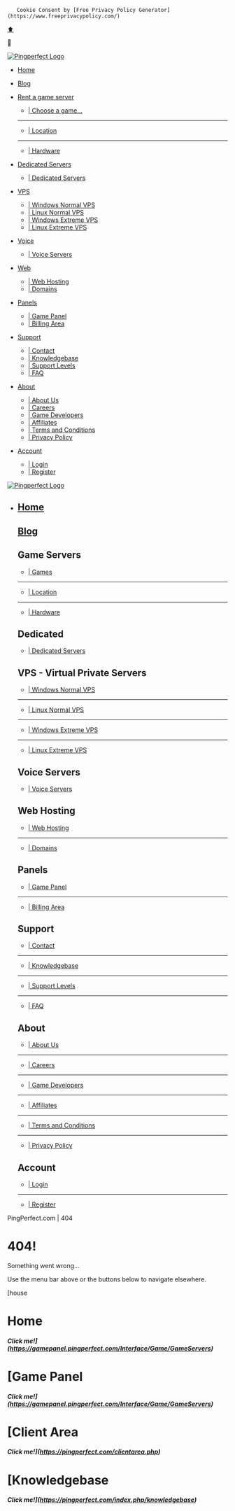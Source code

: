        Cookie Consent by [Free Privacy Policy Generator](https://www.freeprivacypolicy.com/)

[⬆️](#)

🍪

              

[![Pingperfect Logo](https://pingperfect.com/img/Logo.webp)](https://pingperfect.com/)

* [Home](https://pingperfect.com/)
* [Blog](https://blog.pingperfect.com/)
* [Rent a game server](#)
    * [| Choose a game...](https://pingperfect.com/game)
    * * * *
        
    * [| Location](https://pingperfect.com/locations)
    * * * *
        
    * [| Hardware](https://pingperfect.com/hardware)
* [Dedicated Servers](#)
    * [| Dedicated Servers](https://pingperfect.com/dedicated-servers)
* [VPS](https://pingperfect.com/vps)
    
    * [| Windows Normal VPS](https://pingperfect.com/index.php/store/windows-normal-vps)
    * [| Linux Normal VPS](https://pingperfect.com/index.php/store/linux-normal-vps)
    * [| Windows Extreme VPS](https://pingperfect.com/index.php/store/windows-extreme-vps)
    * [| Linux Extreme VPS](https://pingperfect.com/index.php/store/linux-extreme-vps)
    
* [Voice](#)
    * [| Voice Servers](https://pingperfect.com/voice)
* [Web](#)
    * [| Web Hosting](https://pingperfect.com/web_hosting)
    * [| Domains](https://pingperfect.com/cart.php?a=add&domain=register)
* [Panels](#)
    * [| Game Panel](https://gamepanel.pingperfect.com/)
    * [| Billing Area](https://pingperfect.com/clientarea.php)
* [Support](#)
    * [| Contact](https://pingperfect.com/contact-us)
    * [| Knowledgebase](https://pingperfect.com/index.php/knowledgebase)
    * [| Support Levels](https://pingperfect.com/support_levels)
    * [| FAQ](https://pingperfect.com/faqs)
* [About](#)
    * [| About Us](https://pingperfect.com/aboutus)
    * [| Careers](https://pingperfect.com/careers)
    * [| Game Developers](https://pingperfect.com/game_developers)
    * [| Affiliates](https://pingperfect.com/affil)
    * [| Terms and Conditions](https://pingperfect.com/terms_conditions)
    * [| Privacy Policy](https://pingperfect.com/privacy)
* [Account](#)
    * [| Login](https://pingperfect.com/clientarea.php)
    * [| Register](https://pingperfect.com/register.php)

[![Pingperfect Logo](https://pingperfect.com/img/Logo.webp)](https://pingperfect.com/)

* [Home](https://pingperfect.com/)[](https://pingperfect.com/)
    ------------------------------------------------------------
    
    [Blog](https://blog.pingperfect.com/)[](https://blog.pingperfect.com/)
    ----------------------------------------------------------------------
    
    Game Servers
    ------------
    
    * [| Games](https://pingperfect.com/game)
    * * * *
        
    * [| Location](https://pingperfect.com/locations)
    * * * *
        
    * [| Hardware](https://pingperfect.com/hardware)
    
    Dedicated
    ---------
    
    * [| Dedicated Servers](https://pingperfect.com/dedicated-servers)
    
    VPS - Virtual Private Servers
    -----------------------------
    
    * [| Windows Normal VPS](https://pingperfect.com/index.php/store/windows-normal-vps)
    * * * *
        
    * [| Linux Normal VPS](https://pingperfect.com/index.php/store/linux-normal-vps)
    * * * *
        
    * [| Windows Extreme VPS](https://pingperfect.com/index.php/store/windows-extreme-vps)
    * * * *
        
    * [| Linux Extreme VPS](https://pingperfect.com/index.php/store/linux-extreme-vps)
    
    Voice Servers
    -------------
    
    * [| Voice Servers](https://pingperfect.com/voice)
    
    Web Hosting
    -----------
    
    * [| Web Hosting](https://pingperfect.com/web_hosting)
    * * * *
        
    * [| Domains](https://pingperfect.com/cart.php?a=add&domain=register)
    
    Panels
    ------
    
    * [| Game Panel](https://gamepanel.pingperfect.com/)
    * * * *
        
    * [| Billing Area](https://pingperfect.com/clientarea.php)
    
    Support
    -------
    
    * [| Contact](https://pingperfect.com/contact-us)
    * * * *
        
    * [| Knowledgebase](https://pingperfect.com/index.php/knowledgebase)
    * * * *
        
    * [| Support Levels](https://pingperfect.com/support_levels)
    * * * *
        
    * [| FAQ](https://pingperfect.com/faqs)
    
    About
    -----
    
    * [| About Us](https://pingperfect.com/aboutus)
    * * * *
        
    * [| Careers](https://pingperfect.com/careers)
    * * * *
        
    * [| Game Developers](https://pingperfect.com/game_developers)
    * * * *
        
    * [| Affiliates](https://pingperfect.com/affil)
    * * * *
        
    * [| Terms and Conditions](https://pingperfect.com/terms_conditions)
    * * * *
        
    * [| Privacy Policy](https://pingperfect.com/privacy)
    
    Account
    -------
    
    * [| Login](https://pingperfect.com/clientarea.php)
    * * * *
        
    * [| Register](https://pingperfect.com/register.php)
    

PingPerfect.com | 404                         

404!
====

  

Something went wrong...  
  
Use the menu bar above or the buttons below to navigate elsewhere.

  

[house

Home
====

##### Click me!](https://gamepanel.pingperfect.com/Interface/Game/GameServers)

[Game Panel
==========

##### Click me!](https://gamepanel.pingperfect.com/Interface/Game/GameServers)

[Client Area
===========

##### Click me!](https://pingperfect.com/clientarea.php)

[](https://pingperfect.com/clientarea.php)

[Knowledgebase
=============

##### Click me!](https://pingperfect.com/index.php/knowledgebase)